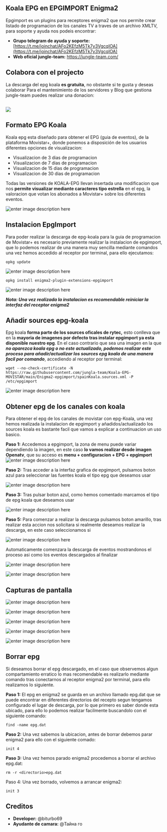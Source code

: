 ## Koala EPG en EPGIMPORT Enigma2

Epgimport es un plugins para receptores enigma2 que nos permite crear listado de programacion de los canales TV a traves de un archivo XMLTV, para soporte y ayuda nos podeis encontrar:
*   **Grupo telegram de ayuda y soporte:** [https://t.me/joinchat/AFo2KEfzM5Tk7y3VgcqIOA](https://t.me/joinchat/AFo2KEfzM5Tk7y3VgcqIOA)
*   **Web oficial jungle-team:** https://jungle-team.com/

## Colabora con el projecto
La descarga del epg koala  **es gratuita**, no obstante si te gusta y deseas colaborar Para el mantenimiento de los servidores y Blog que gestiona jungle-team puedes realizar una donacion:

## [![](https://jungle-team.com/wp-content/uploads/2022/08/paypal-logo-4.png)](https://www.paypal.me/jungleteam)


## Formato EPG Koala

Koala epg esta diseñado para obtener el EPG (guia de eventos), de la plataforma Movistar+, donde ponemos a disposición de los usuarios diferentes opciones de visualizacion: 

 - Visualizacion de 3 dias de programacion
 - Visualizacion de 7 dias de programacion
 - Visualizacion de 15 dias de programacion
 - Visualizacion de 30 dias de programacion

Todas las versiones de KOALA-EPG llevan insertada una modificacion que nos **permite visualizar mediante caracteres tipo estrella** en el epg, la valoracion que votan los abonados a Movistar+ sobre los diferentes eventos.

![enter image description here](https://raw.githubusercontent.com/jungla-team/Koala-EPG-MOVISTAR/main/Enigma2-epgimport/capturas-manual/epg1.jpeg)

## Instalacion EpgImport
Para poder realizar la descarga de epg-koala para la guia de programacion de Movistar+ es necesario previamente realizar la instalacion de epgimport, que lo podemos realizar de una manera muy sencilla mediante comandos una vez hemos accedido al receptor por terminal, para ello ejecutamos:

    opkg update
    
![enter image description here](https://raw.githubusercontent.com/jungla-team/Koala-EPG-MOVISTAR/main/Enigma2-epgimport/capturas-manual/Captura%20de%20pantalla%202022-08-27%20a%20las%2011.06.21.png)

    opkg install enigma2-plugin-extensions-epgimport

![enter image description here](https://raw.githubusercontent.com/jungla-team/Koala-EPG-MOVISTAR/main/Enigma2-epgimport/capturas-manual/Captura%20de%20pantalla%202022-08-27%20a%20las%2011.07.02.png)

***Nota: Una vez realizada la instalacion es recomendable reiniciar la interfaz del receptor enigma2***

## Añadir sources epg-koala
Epg koala **forma parte de los sources oficales de rytec,** esto conlleva que en la **mayoria de imagenes por defecto tras instalar epgimport ya esta disponible nuestro epg**. En el caso contrario que sea una imagen en la que ***no aparezca koala epg o no este actualizado, podemos realizar este proceso para añadir/actualizar los sources epg koala de una manera facil por comando***, accediendo al receptor por terminal:

    wget --no-check-certificate -N https://raw.githubusercontent.com/jungla-team/Koala-EPG-MOVISTAR/main/Enigma2-epgimport/spainKoala.sources.xml -P /etc/epgimport

![enter image description here](https://raw.githubusercontent.com/jungla-team/Koala-EPG-MOVISTAR/main/Enigma2-epgimport/capturas-manual/Captura%20de%20pantalla%202022-08-27%20a%20las%2011.32.11.png)

## Obtener epg de los canales con koala
Para obtener el epg de los canales de movistar con epg-Koala, una vez hemos realizada la instalacion de epgimport y añadidos/actualizado los sources koala es bastante facil que vamos a explicar a continuacion un uso basico.

**Paso 1:** Accedemos a epgimport, la zona de menu puede variar dependiendo la imagen, en este caso **lo vamos realizar desde imagen Openatv**, que su acceso es **menu + configuracion + EPG + epgimport**
![enter image description here](https://raw.githubusercontent.com/jungla-team/Koala-EPG-MOVISTAR/main/Enigma2-epgimport/capturas-manual/2.jpeg)

**Paso 2:** Tras acceder a la interfaz grafica de epgimport, pulsamos boton azul para seleccionar las fuentes koala el tipo epg que deseamos usar

![enter image description here](https://raw.githubusercontent.com/jungla-team/Koala-EPG-MOVISTAR/main/Enigma2-epgimport/capturas-manual/3.jpeg)

**Paso 3:** Tras pulsar boton azul, como hemos comentado marcamos el tipo de epg koala que deseamos usar

![enter image description here](https://raw.githubusercontent.com/jungla-team/Koala-EPG-MOVISTAR/main/Enigma2-epgimport/capturas-manual/4.jpeg)

**Paso 5:** Para comenzar a realizar la descarga pulsamos boton amarillo, tras realizar esta accion nos solicitara si realmente deseamos realizar la descarga, en este caso seleccionamos si

![enter image description here](https://raw.githubusercontent.com/jungla-team/Koala-EPG-MOVISTAR/main/Enigma2-epgimport/capturas-manual/5.jpeg)

Automaticamente comenzara la descarga de eventos mostrandonos el proceso asi como los eventos descargados al finalizar

![enter image description here](https://raw.githubusercontent.com/jungla-team/Koala-EPG-MOVISTAR/main/Enigma2-epgimport/capturas-manual/6.jpeg)

![enter image description here](https://raw.githubusercontent.com/jungla-team/Koala-EPG-MOVISTAR/main/Enigma2-epgimport/capturas-manual/7.jpeg)

## Capturas de pantalla
![enter image description here](https://raw.githubusercontent.com/jungla-team/Koala-EPG-MOVISTAR/main/Enigma2-epgimport/capturas-manual/10.jpeg)

![enter image description here](https://raw.githubusercontent.com/jungla-team/Koala-EPG-MOVISTAR/main/Enigma2-epgimport/capturas-manual/11.jpeg)

![enter image description here](https://raw.githubusercontent.com/jungla-team/Koala-EPG-MOVISTAR/main/Enigma2-epgimport/capturas-manual/12.jpeg)

![enter image description here](https://raw.githubusercontent.com/jungla-team/Koala-EPG-MOVISTAR/main/Enigma2-epgimport/capturas-manual/13.jpeg)

![enter image description here](https://raw.githubusercontent.com/jungla-team/Koala-EPG-MOVISTAR/main/Enigma2-epgimport/capturas-manual/14.jpeg)

## Borrar epg
Si deseamos borrar el epg descargado, en el caso que observemos algun compartamiento erratico lo mas recomendable es realizarlo mediante comando tras conectarnos al receptor enigma2 por terminal, para ello realizamos lo siguiente.

**Paso 1:** El epg en enigma2 se guarda en un archivo llamado epg.dat que se puede encontrar en diferentes directorios del recepto segun tengamos configurado el lugar de descarga, por lo que primero es saber donde esta ubicado, para ello lo podemos realizar facilmente buscandolo con el siguiente comando:

    find -name epg.dat

**Paso 2:** Una vez sabemos la ubicacion, antes de borrar debemos parar enigma2 para ello con el siguiente comado:

    init 4
    
**Paso 3:** Una vez hemos parado enigma2 procedemos a borrar el archivo epg.dat:

    rm -r <directorio>epg.dat

Paso 4: Una vez borrado, volvemos a arrancar enigma2:

    init 3

## Creditos

 - **Developer:** @biturbo69
 - **Ayudante de camara:** @Тайна го
